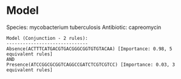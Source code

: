 
# Model

Species: mycobacterium tuberculosis
Antibiotic: capreomycin

```
Model (Conjunction - 2 rules):
------------------------------
Absence(ACTTTCATGACGTGACGGGCGGTGTGTACAA) [Importance: 0.98, 5 equivalent rules]
AND
Presence(ATCCGGCGCGGTCAGGCCGATCTCGTCGTCC) [Importance: 0.03, 3 equivalent rules]

```

